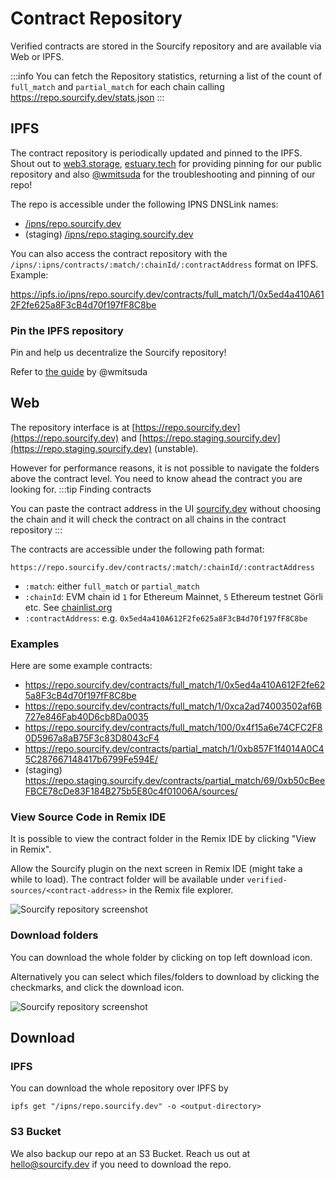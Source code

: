 # Contract Repository

Verified contracts are stored in the Sourcify repository and are available via Web or IPFS.

:::info
You can fetch the Repository statistics, returning a list of the count of `full_match` and `partial_match` for each chain calling https://repo.sourcify.dev/stats.json
:::

## IPFS

The contract repository is periodically updated and pinned to the IPFS. Shout out to [web3.storage](https://web3.storage/), [estuary.tech](https://estuary.tech/) for providing pinning for our public repository and also [@wmitsuda](https://twitter.com/wmitsuda) for the troubleshooting and pinning of our repo!

The repo is accessible under the following IPNS DNSLink names:

- [/ipns/repo.sourcify.dev](https://ipfs.io/ipns/repo.sourcify.dev)
- (staging) [/ipns/repo.staging.sourcify.dev](https://ipfs.io/ipns/repo.staging.sourcify.dev)

You can also access the contract repository with the `/ipns/:ipns/contracts/:match/:chainId/:contractAddress` format on IPFS. Example:

https://ipfs.io/ipns/repo.sourcify.dev/contracts/full_match/1/0x5ed4a410A612F2fe625a8F3cB4d70f197fF8C8be

### Pin the IPFS repository

Pin and help us decentralize the Sourcify repository!

Refer to [the guide](https://github.com/wmitsuda/otterscan/blob/develop/docs/ipfs.md#pinning-sourcify-locally) by @wmitsuda

## Web

The repository interface is at [https://repo.sourcify.dev](https://repo.sourcify.dev) and [https://repo.staging.sourcify.dev](https://repo.staging.sourcify.dev) (unstable).

However for performance reasons, it is not possible to navigate the folders above the contract level. You need to know ahead the contract you are looking for.
:::tip Finding contracts

You can paste the contract address in the UI [sourcify.dev](https://sourcify.dev) without choosing the chain and it will check the contract on all chains in the contract repository
:::

The contracts are accessible under the following path format:

```
https://repo.sourcify.dev/contracts/:match/:chainId/:contractAddress
```

- `:match`: either `full_match` or `partial_match`
- `:chainId`: EVM chain id `1` for Ethereum Mainnet, `5` Ethereum testnet Görli etc. See [chainlist.org](https://chainlist.org)
- `:contractAddress`: e.g. `0x5ed4a410A612F2fe625a8F3cB4d70f197fF8C8be`

### Examples

Here are some example contracts:

- https://repo.sourcify.dev/contracts/full_match/1/0x5ed4a410A612F2fe625a8F3cB4d70f197fF8C8be
- https://repo.sourcify.dev/contracts/full_match/1/0xca2ad74003502af6B727e846Fab40D6cb8Da0035
- https://repo.sourcify.dev/contracts/full_match/100/0x4f15a6e74CFC2F80D5967a8aB75F3c83D8043cF4
- https://repo.sourcify.dev/contracts/partial_match/1/0xb857F1f4014A0C45C287667148417b6799Fe594E/
- (staging) https://repo.staging.sourcify.dev/contracts/partial_match/69/0xb50cBeeFBCE78cDe83F184B275b5E80c4f01006A/sources/

### View Source Code in Remix IDE

It is possible to view the contract folder in the Remix IDE by clicking "View in Remix".

Allow the Sourcify plugin on the next screen in Remix IDE (might take a while to load). The contract folder will be available under `verified-sources/<contract-address>` in the Remix file explorer.

![Sourcify repository screenshot](/img/sourcify-repo.png)

### Download folders

You can download the whole folder by clicking on top left download icon.

Alternatively you can select which files/folders to download by clicking the checkmarks, and click the download icon.

![Sourcify repository screenshot](/img/sourcify-repo-download.png)

## Download

### IPFS

You can download the whole repository over IPFS by

```
ipfs get "/ipns/repo.sourcify.dev" -o <output-directory>
```

### S3 Bucket

We also backup our repo at an S3 Bucket. Reach us out at hello@sourcify.dev if you need to download the repo.
